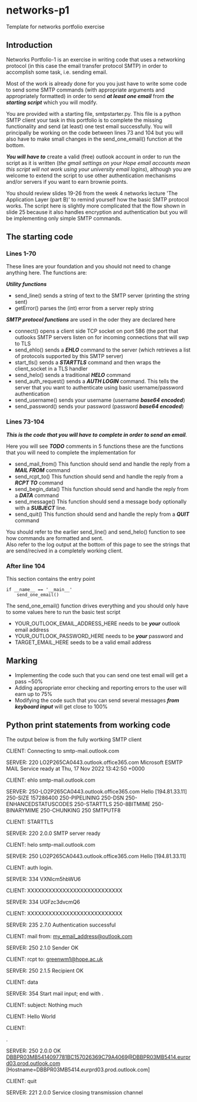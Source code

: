 # networks-p1
Template for networks portfolio exercise

## Introduction
Networks Portfolio-1 is an exercise in writing code that uses a networking protocol (in this case the email transfer protocol SMTP) in order to accomplish some task, i.e. sending email.  

Most of the work is already done for you you just have to write some code to send some SMTP commands (with appropriate arguments and appropriately formatted) in order to send ***at least one email*** from ***the starting script*** which you will modify.

You are provided with a starting file, smtpstarter.py. This file is a python SMTP client your task in this portfolio is to complete the missing functionality and send (at least) one test email successfully. You will principally be working on the code between lines 73 and 104 but you will also have to make small changes in the send_one_email() function at the bottom.

***You will have to*** create a valid (free) outlook account in order to run the script as it is written (*the gmail settings on your Hope email accounts mean this script will not work using your university email logins*), although you are welcome to extend the script to use other authentication mechanisms and/or servers if you want to earn brownie points. 

You should review slides 19-26 from the week 4 networks lecture 'The Application Layer (part B)' to remind yourself how the basic SMTP protocol works. The script here is slightly more complicated that the flow shown in slide 25 because it also handles encryption and authentication but you will be implementing only simple SMTP commands.  

## The starting code

### Lines 1-70

These lines are your foundation and you should not need to change anything here. The functions are:

***Utility functions***
- send_line() sends a string of text to the SMTP server (printing the string sent)
- getError() parses the (int) error from a server reply string

***SMTP protocol functions*** are used in the oder they are declared here
- connect() opens a client side TCP socket on port 586 (the port that outlooks SMTP servers listen on for incoming connections that will swp to TLS
- send_ehlo() sends a ***EHLO*** command to the server (which retrieves a list of protocols supported by this SMTP server)
- start_tls() sends a ***STARTTLS*** command and then wraps the client_socket in a TLS handler
- send_helo() sends a traditional ***HELO*** command
- send_auth_request() sends a ***AUTH LOGIN*** command. This tells the server that you want to authenticate using basic username/password authentication
- send_username() sends your username (username ***base64 encoded***)
- send_password() sends your password (password ***base64 encoded***)

### Lines 73-104
***This is the code that you will have to complete in order to send an email***.  

Here you will see ***TODO*** comments in 5 functions these are the functions that you will need to complete the implementation for

- send_mail_from() This function should send and handle the reply from a ***MAIL FROM*** command 
- send_rcpt_to() This function should send and handle the reply from a ***RCPT TO*** command
- send_begin_data() This function should send and handle the reply from a ***DATA*** command
- send_message() This function should send a message body optionally with a ***SUBJECT*** line.
- send_quit() This function should send and handle the reply from a ***QUIT*** command

You should refer to the earlier send_line() and send_helo() function  to see how commands are formatted and sent.   
Also refer to the log output at the bottom of this page to see the strings that are send/recived in a completely working client. 

### After line 104

This section contains the entry point 

    if __name__ == '__main__'
        send_one_email()
        
The send_one_email() function drives everything and you should only have to some values here to run the basic test script
- YOUR_OUTLOOK_EMAIL_ADDRESS_HERE needs to be ***your*** outlook email address
- YOUR_OUTLOOK_PASSWORD_HERE needs to be ***your*** password and
- TARGET_EMAIL_HERE seeds to be a valid email address

## Marking

- Implementing the code such that you can send one test email will get a pass ~50%
- Adding appropriate error checking and reporting errors to the user will earn up to 75%
- Modifying the code such that you can send several messages ***from keyboard input*** will get close to 100%

## Python print statements from working code
The output below is from the fully wortking SMTP client 


CLIENT: Connecting to smtp-mail.outlook.com   

SERVER: 220 LO2P265CA0443.outlook.office365.com Microsoft ESMTP MAIL Service ready at Thu, 17 Nov 2022 13:42:50 +0000

CLIENT: ehlo smtp-mail.outlook.com   

SERVER: 250-LO2P265CA0443.outlook.office365.com Hello [194.81.33.11]
250-SIZE 157286400
250-PIPELINING
250-DSN
250-ENHANCEDSTATUSCODES
250-STARTTLS
250-8BITMIME
250-BINARYMIME
250-CHUNKING
250 SMTPUTF8

CLIENT: STARTTLS  

SERVER: 220 2.0.0 SMTP server ready

CLIENT: helo smtp-mail.outlook.com   

SERVER: 250 LO2P265CA0443.outlook.office365.com Hello [194.81.33.11]

CLIENT: auth login.  

SERVER: 334 VXNlcm5hbWU6

CLIENT: XXXXXXXXXXXXXXXXXXXXXXXXXXX   

SERVER: 334 UGFzc3dvcmQ6

CLIENT: XXXXXXXXXXXXXXXXXXXXXXXXXXX  

SERVER: 235 2.7.0 Authentication successful

CLIENT: mail from: <my_email_address@outlook.com>  

SERVER: 250 2.1.0 Sender OK

CLIENT: rcpt to: <greenwm1@hope.ac.uk>  

SERVER: 250 2.1.5 Recipient OK

CLIENT: data  

SERVER: 354 Start mail input; end with <CRLF>.<CRLF>

CLIENT: subject: Nothing much  

CLIENT: Hello World  
 
CLIENT:   

.   


SERVER: 250 2.0.0 OK <DBBPR03MB5414097781BC157026369C79A4069@DBBPR03MB5414.eurprd03.prod.outlook.com> [Hostname=DBBPR03MB5414.eurprd03.prod.outlook.com]

CLIENT: quit  

SERVER: 221 2.0.0 Service closing transmission channel

